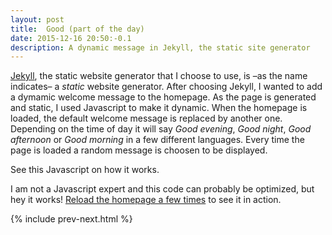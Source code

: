 ```yaml
---
layout: post
title:  Good (part of the day)
date: 2015-12-16 20:50:-0.1
description: A dynamic message in Jekyll, the static site generator
---
```

<a href="https://jekyllrb.com/">Jekyll</a>, the static website generator that I choose to use, is –as the name indicates– a <em>static</em> website generator. After choosing Jekyll, I wanted to add a dymamic welcome message to the homepage. As the page is generated and static, I used Javascript to make it dynamic. When the homepage is loaded, the default welcome message is replaced by another one. Depending on the time of day it will say <em>Good evening</em>, <em>Good night</em>, <em>Good afternoon</em> or <em>Good morning</em> in a few different languages. Every time the page is loaded a random message is choosen to be displayed.

See this Javascript on how it works.
<script src="https://gist.github.com/jooplaan/1f4063c0d62f7597565b.js"></script>

I am not a Javascript expert and this code can probably be optimized, but hey it works! <a href="/">Reload the homepage a few times</a> to see it in action.



{% include prev-next.html %}
